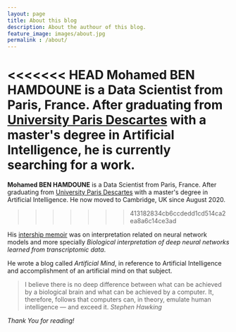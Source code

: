 ```yaml
---
layout: page
title: About this blog
description: About the authour of this blog.
feature_image: images/about.jpg
permalink : /about/
---
```


<<<<<<< HEAD
**Mohamed BEN HAMDOUNE** is a Data Scientist from Paris, France. After graduating from [University Paris Descartes](https://www.parisdescartes.fr/en/homepage/) with a master's degree in Artificial Intelligence, he is currently searching for a work.
=======
**Mohamed BEN HAMDOUNE** is a Data Scientist from Paris, France. After graduating from [University Paris Descartes](https://www.parisdescartes.fr/en/homepage/) with a master's degree in Artificial Intelligence. He now moved to Cambridge, UK since August 2020.
>>>>>>> 413182834cb6ccdedd1cd514ca2ea8a6c14ce3ad

His [intership memoir](/ressources/memoir.pdf) was on interpretation related on neural network models and more specially *Biological interpretation of deep neural networks learned from transcriptomic data*.

He wrote a blog called *Artificial Mind*, in reference to Artificial Intelligence and accomplishment of an artificial mind on that subject.
>I believe there is no deep difference between what can be achieved by a biological brain and what can be achieved by a computer. It, therefore, follows that computers can, in theory, emulate human intelligence — and exceed it. <cite>Stephen Hawking</cite>

*Thank You for reading!*
